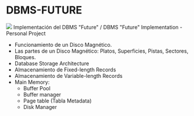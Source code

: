 # DBMS-FUTURE
![](https://bs-uploads.toptal.io/blackfish-uploads/blog/post/seo/og_image_file/og_image/15493/0712-Bad_Practices_in_Database_Design_-_Are_You_Making_These_Mistakes_Dan_Social-754bc73011e057dc76e55a44a954e0c3.png)
Implementación del DBMS "Future" / DBMS "Future" Implementation - Personal Project
- Funcionamiento de un Disco Magnético.
- Las partes de un Disco Magnético: Platos, Superficies, Pistas, Sectores, Bloques.
- Database Storage Architecture
- Almacenamiento de Fixed-length Records
- Almacenamiento de Variable-length Records
- Main Memory:
  - Buffer Pool
  - Buffer manager
  - Page table (Tabla Metadata)
  - Disk Manager
